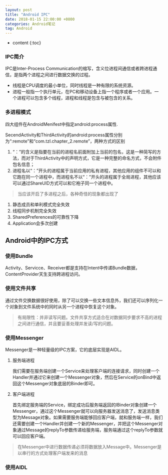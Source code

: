 ```yaml
---
layout: post
title: "Android IPC"
date: 2018-01-15 22:00:00 +0800
categories: Android笔记
tag: Android
---
```

* content
{:toc}

### IPC简介
IPC是Inter-Process Communication的缩写，含义位进程间通信或者跨进程通信，是指两个进程之间进行数据交换的过程。

- 线程是CPU调度的最小单位，同时线程是一种有限的系统资源。
- 进程一般指一个执行单元，在PC和移动设备上指一个程序或者一个应用。一个进程可以包含多个线程，进程和线程是包含与被包含的关系。

### 多进程模式
四大组件在AndroidMenifest中指定android:process属性.

SecendActivity和ThirdActivity的android:process属性分别为“:remote”和“com.tzl.chapter_2.remote”，两种方式的区别
1. “：”的含义是指要在当前的进程名前面附加上当前的包名，这是一种简写的方法，而对于ThirdActivity中的声明方式，它是一种完整的命名方式，不会附件包名信息；
2. 进程名以“：”开头的进程属于当前应用的私有进程，其他应用的组件不可以和它跑在同一个进程中，而进程名不以“：”开头的进程属于全局进程，其他应该可以通过ShareUID方式可以和它袍子同一个进程中。

> 当应该开启了多进程之后，各种奇怪的现象都出现了
1. 静态成员和单利模式完全失效
2. 线程同步机制完全失效
3. SharedPreferences的可靠性下降
4. Application会多次创建

## Android中的IPC方式

### 使用Bundle
Activity、Servicce、Receiver都是支持在Intent中传递Bundle数据，ContentProvider天生支持跨进程访问。
### 使用文件共享
通过文件交换数据很好使用，除了可以交换一些文本信息外，我们还可以序列化一个对象到文件系统中的同时从另一个进程中恢复这个对象。
> 有局限性：并非读写问题。文件共享方式适合在对数据同步要求不高的进程之间进行通信，并且要妥善处理并发读/写的问题。
### 使用Messenger
Messenger是一种轻量级的IPC方案，它的底层实现是AIDL。

1. 服务端进程

	我们需要在服务端创建一个Service来处理客户端的连接请求，同时创建一个Handler并通过它来创建一个Messenger对象，然后在Service的onBind中返回这个Messenger对象底层的Binder即可。

2. 客户端进程

	首先绑定服务端的Service，绑定成功后服务端返回的IBinder对象创建一个Messenger，通过这个Messenger就可以向服务器发送消息了，发送消息类型为Message对象。如果需要服务端能够回应客户端，就和服务端一样，我们还需要创建一个Handler并创建一个新的Messenger，并把这个Messenger对象通过Message的replyTo参数传递给服务端，服务端通过这个replyTo参数就可以回应客户端。

> 在Messenger中进行数据传递必须将数据放入Message中。Messenger是以串行的方式处理客户端发来的消息

### 使用AIDL
